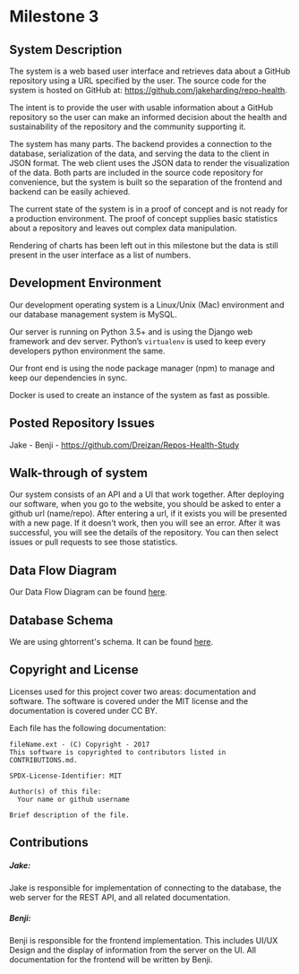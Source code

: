 # Milestone 3    

## System Description

The system is a web based user interface and retrieves data about a GitHub repository using a URL specified by the user. The source code for the system is hosted on GitHub at: https://github.com/jakeharding/repo-health.

The intent is to provide the user with usable information about a GitHub repository so the user can make an informed decision about the health and sustainability of the repository and the community supporting it.

The system has many parts.  The backend provides a connection to the database, serialization of the data, and serving the data to the client in JSON format. The web client uses the JSON data to render the visualization of the data.  Both parts are included in the source code repository for convenience, but the system is built so the separation of the frontend and backend can be easily achieved.

The current state of the system is in a proof of concept and is not ready for a production environment.  The proof of concept supplies basic statistics about a repository and leaves out complex data manipulation.

Rendering of charts has been left out in this milestone but the data is still present in the user interface as a list of numbers.

## Development Environment
Our development operating system is a Linux/Unix (Mac) environment and our database management system is MySQL. 

Our server is running on Python 3.5+ and is using the Django web framework and dev server. Python’s `virtualenv` is used to keep every developers python environment the same.

Our front end is using the node package manager (npm) to manage and keep our dependencies in sync.

Docker is used to create an instance of the system as fast as possible.

## Posted Repository Issues
Jake - 
Benji - https://github.com/Dreizan/Repos-Health-Study

## Walk-through of system
Our system consists of an API and a UI that work together. After deploying our software, when you go to the website, you should be asked to enter a github url (name/repo). After entering a url,
if it exists you will be presented with a new page. If it doesn't work, then you will see an error. After it was successful, you will see the details of the repository. You can then
select issues or pull requests to see those statistics.

## Data Flow Diagram
Our Data Flow Diagram can be found [here](https://github.com/jakeharding/repo-health/blob/master/docs/Data%20Flow%20Diagram.pdf).

## Database Schema
We are using ghtorrent's schema. It can be found [here](http://ghtorrent.org/files/schema.pdf).

## Copyright and License
Licenses used for this project cover two areas: documentation and software.  The software is covered under the MIT license and the documentation is covered under CC BY.

Each file has the following documentation: 

```
fileName.ext - (C) Copyright - 2017
This software is copyrighted to contributors listed in CONTRIBUTIONS.md.

SPDX-License-Identifier: MIT

Author(s) of this file:
  Your name or github username

Brief description of the file.
```

## Contributions
##### Jake:
Jake is responsible for implementation of connecting to the database, the web server for the REST API, and all related documentation. 

##### Benji:
Benji is responsible for the frontend implementation. This includes UI/UX Design and the display of information from the server on the UI. All documentation for the frontend will be written by Benji.
